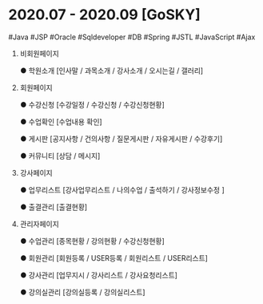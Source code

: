 
#  2020.07 - 2020.09 [GoSKY]

#Java #JSP #Oracle #Sqldeveloper #DB #Spring #JSTL #JavaScript #Ajax

1. 비회원페이지

    ● 학원소개 [인사말 / 과목소개 / 강사소개 / 오시는길 / 갤러리]
  
2. 회원페이지

    ● 수강신청 [수강일정 / 수강신청 / 수강신청현황]
 
    ● 수업확인 [수업내용 확인]
  
    ● 게시판 [공지사항 / 건의사항 / 질문게시판 / 자유게시판 / 수강후기]
  
    ● 커뮤니티 [상담 / 메시지]
  
3. 강사페이지

    ● 업무리스트 [강사업무리스트 / 나의수업 / 출석하기 / 강사정보수정 ]

    ● 출결관리 [출결현황]
  
4. 관리자페이지

    ● 수업관리 [종목현황 / 강의현황 / 수강신청현황]

    ● 회원관리 [회원등록 / USER등록 / 회원리스트 / USER리스트]
  
    ● 강사관리 [업무지시 / 강사리스트 / 강사요청리스트]
  
    ● 강의실관리 [강의실등록 / 강의실리스트]
